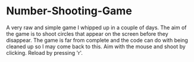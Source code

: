 # Number-Shooting-Game
A very raw and simple game I whipped up in a couple of days. The aim of the game is to shoot circles that appear on the screen before they disappear. The game is far from complete and the code can do with being cleaned up so I may come back to this. Aim with the mouse and shoot by clicking. Reload by pressing 'r'.
